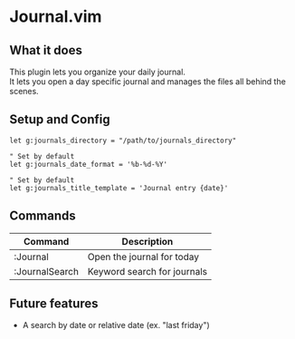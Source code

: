 # Journal.vim

## What it does
This plugin lets you organize your daily journal.<br>
It lets you open a day specific journal and manages the files all behind the scenes.

## Setup and Config
```vim
let g:journals_directory = "/path/to/journals_directory"

" Set by default
let g:journals_date_format = '%b-%d-%Y'

" Set by default
let g:journals_title_template = 'Journal entry {date}'
```

## Commands
| Command               | Description                 |
|-----------------------|-----------------------------|
| :Journal              | Open the journal for today  |
| :JournalSearch <word> | Keyword search for journals |

## Future features
- A search by date or relative date (ex. "last friday")
